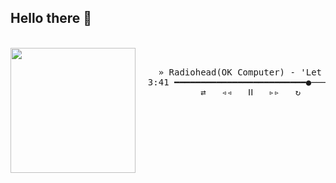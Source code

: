 ## Hello there 👋

<br>
  <a>
    <img align="left" width="200px" src="https://cdn2.albumoftheyear.org/375x0/album/ok-computer-1.jpg" style="max-width: 100%;">
  </a>
<br>

<pre>
    » Radiohead(OK Computer) - 'Let Down' «
  3:41 ━━━━━━━━━━━━━━━━━━━━━━━━━●─────────── 4:59
            ⇄   ◃◃   ⅠⅠ   ▹▹   ↻
</pre>

